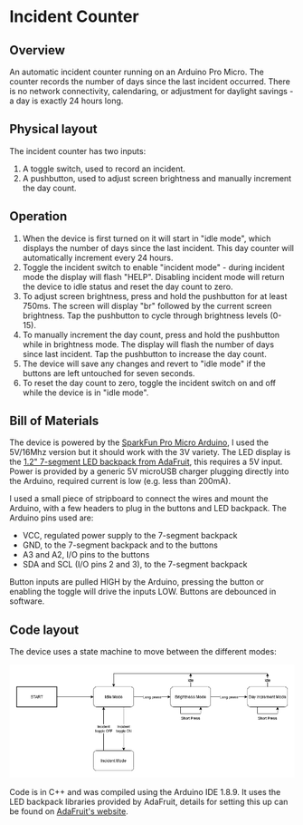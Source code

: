 # Incident Counter

## Overview

An automatic incident counter running on an Arduino Pro Micro. The counter records the number of days since the last incident occurred. There is no network connectivity, calendaring, or adjustment for daylight savings - a day is exactly 24 hours long.

## Physical layout

The incident counter has two inputs:

1. A toggle switch, used to record an incident.
2. A pushbutton, used to adjust screen brightness and manually increment the day count.

## Operation

1. When the device is first turned on it will start in "idle mode", which displays the number of days since the last incident. This day counter will automatically increment every 24 hours.
1. Toggle the incident switch to enable "incident mode" - during incident mode the display will flash "HELP". Disabling incident mode will return the device to idle status and reset the day count to zero.
1. To adjust screen brightness, press and hold the pushbutton for at least 750ms. The screen will display "br" followed by the current screen brightness. Tap the pushbutton to cycle through brightness levels (0-15).
1. To manually increment the day count, press and hold the pushbutton while in brightness mode. The display will flash the number of days since last incident. Tap the pushbutton to increase the day count.
1. The device will save any changes and revert to "idle mode" if the buttons are left untouched for seven seconds.
1. To reset the day count to zero, toggle the incident switch on and off while the device is in "idle mode".

## Bill of Materials

The device is powered by the [SparkFun Pro Micro Arduino](https://www.sparkfun.com/products/12640), I used the 5V/16Mhz version but it should work with the 3V variety. The LED display is the [1.2" 7-segment LED backpack from AdaFruit](https://learn.adafruit.com/adafruit-led-backpack/1-2-inch-7-segment-backpack), this requires a 5V input. Power is provided by a generic 5V microUSB charger plugging directly into the Arduino, required current is low (e.g. less than 200mA).

I used a small piece of stripboard to connect the wires and mount the Arduino, with a few headers to plug in the buttons and LED backpack. The Arduino pins used are:

* VCC, regulated power supply to the 7-segment backpack
* GND, to the 7-segment backpack and to the buttons
* A3 and A2, I/O pins to the buttons
* SDA and SCL (I/O pins 2 and 3), to the 7-segment backpack

Button inputs are pulled HIGH by the Arduino, pressing the button or enabling the toggle will drive the inputs LOW. Buttons are debounced in software.

## Code layout

The device uses a state machine to move between the different modes:

![State Machine Diagram](/State%20Machine.png)

Code is in C++ and was compiled using the Arduino IDE 1.8.9. It uses the LED backpack libraries provided by AdaFruit, details for setting this up can be found on [AdaFruit's website](https://learn.adafruit.com/adafruit-led-backpack/1-2-inch-7-segment-backpack-arduino-wiring-and-setup).
